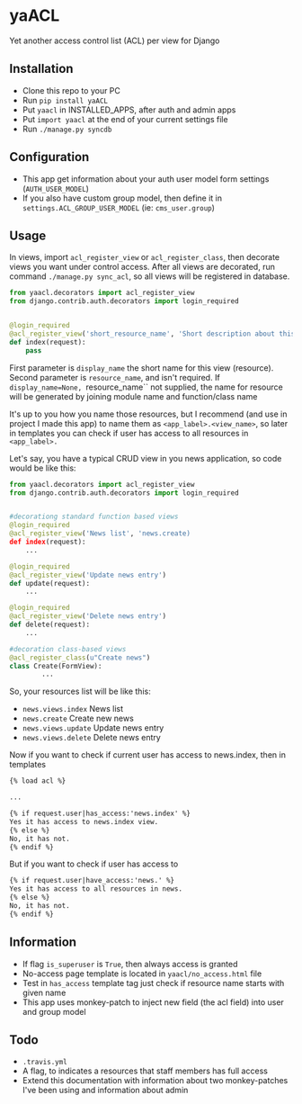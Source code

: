 yaACL
=====

Yet another access control list (ACL) per view for Django


## Installation
* Clone this repo to your PC
* Run ``pip install yaACL``
* Put ``yaacl`` in INSTALLED_APPS, after auth and admin apps
* Put ``import yaacl`` at the end of your current settings file
* Run ``./manage.py syncdb``


## Configuration
* This app get information about your auth user model form settings (``AUTH_USER_MODEL``)
* If you also have custom group model, then define it in ``settings.ACL_GROUP_USER_MODEL`` (ie: ``cms_user.group``)


## Usage
In views, import ``acl_register_view`` or ``acl_register_class``, then
decorate views you want under control access. After all views are decorated,
run command ``./manage.py sync_acl``, so all views will be registered in database.

```python
from yaacl.decorators import acl_register_view
from django.contrib.auth.decorators import login_required


@login_required
@acl_register_view('short_resource_name', 'Short description about this view')
def index(request):
    pass
```

First parameter is ``display_name`` the short name for this view (resource).
Second parameter is ``resource_name``, and isn't required. If
``display_name=None, ``resource_name`` not supplied, the name for resource will
be generated by joining module name and function/class name

It's up to you how you name those resources, but I recommend (and use in
project I made this app) to name them as ``<app_label>.<view_name>``, so
later in templates you can check if user has access to all resources
in ``<app_label>.``

Let's say, you have a typical CRUD view in you news application, so code
would be like this:

```python
from yaacl.decorators import acl_register_view
from django.contrib.auth.decorators import login_required


#decorationg standard function based views
@login_required
@acl_register_view('News list', 'news.create)
def index(request):
    ...

@login_required
@acl_register_view('Update news entry')
def update(request):
    ...

@login_required
@acl_register_view('Delete news entry')
def delete(request):
    ...

#decoration class-based views
@acl_register_class(u"Create news")
class Create(FormView):
        ...


```

So, your resources list will be like this:


* ``news.views.index`` News list
* ``news.create`` Create new news
* ``news.views.update`` Update news entry
* ``news.views.delete`` Delete news entry

Now if you want to check if current user has access to news.index, then in templates

```html
{% load acl %}

...

{% if request.user|has_access:'news.index' %}
Yes it has access to news.index view.
{% else %}
No, it has not.
{% endif %}

```

But if you want to check if user has access to


```html
{% if request.user|have_access:'news.' %}
Yes it has access to all resources in news.
{% else %}
No, it has not.
{% endif %}

```

## Information
* If flag ``is_superuser`` is ``True``, then always access is granted
* No-access page template is located in ``yaacl/no_access.html`` file
* Test in ``has_access`` template tag just check if resource name starts with given name
* This app uses monkey-patch to inject new field (the acl field) into user and group model


## Todo
* ``.travis.yml``
* A flag, to indicates a resources that staff members has full access
* Extend this documentation with information about two monkey-patches I've been using and information about admin
